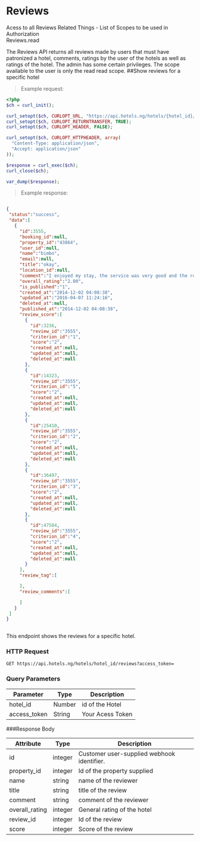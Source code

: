 # Reviews
Acess to all Reviews Related Things - List of Scopes to be used in Authorization <br>
Reviews.read


The Reviews API returns all reviews made by users that must have patronized a hotel, comments, ratings by the user of the hotels as well as ratings of the hotel.  The admin has some certain privileges. The scope available to the user is only the read read scope.
##Show reviews for a specific hotel

> Example request:

```php
<?php
$ch = curl_init();

curl_setopt($ch, CURLOPT_URL, "https://api.hotels.ng/hotels/{hotel_id}/reviews?access_token=");
curl_setopt($ch, CURLOPT_RETURNTRANSFER, TRUE);
curl_setopt($ch, CURLOPT_HEADER, FALSE);

curl_setopt($ch, CURLOPT_HTTPHEADER, array(
  "Content-Type: application/json",
  "Accept: application/json"
));

$response = curl_exec($ch);
curl_close($ch);

var_dump($response);
```
> Example response:

 ```json

{  
  "status":"success",
  "data":[  
    {  
      "id":3555,
      "booking_id":null,
      "property_id":"43864",
      "user_id":null,
      "name":"bimbo",
      "email":null,
      "title":"okay",
      "location_id":null,
      "comment":"I enjoyed my stay, the service was very good and the rooms were quite comfortable.",
      "overall_rating":"2.00",
      "is_published":"1",
      "created_at":"2014-12-02 04:08:38",
      "updated_at":"2016-04-07 11:24:16",
      "deleted_at":null,
      "published_at":"2014-12-02 04:08:38",
      "review_score":[  
        {  
          "id":3236,
          "review_id":"3555",
          "criterion_id":"1",
          "score":"2",
          "created_at":null,
          "updated_at":null,
          "deleted_at":null
        },
        {  
          "id":14323,
          "review_id":"3555",
          "criterion_id":"5",
          "score":"2",
          "created_at":null,
          "updated_at":null,
          "deleted_at":null
        },
        {  
          "id":25410,
          "review_id":"3555",
          "criterion_id":"2",
          "score":"2",
          "created_at":null,
          "updated_at":null,
          "deleted_at":null
        },
        {  
          "id":36497,
          "review_id":"3555",
          "criterion_id":"3",
          "score":"2",
          "created_at":null,
          "updated_at":null,
          "deleted_at":null
        },
        {  
          "id":47584,
          "review_id":"3555",
          "criterion_id":"4",
          "score":"2",
          "created_at":null,
          "updated_at":null,
          "deleted_at":null
        }
      ],
      "review_tag":[  

      ],
      "review_comments":[  

      ]
    }
  ]
}
  


```
This endpoint shows the reviews for a specific hotel.
### HTTP Request

  `GET https://api.hotels.ng/hotels/hotel_id/reviews?access_token=`

### Query Parameters

Parameter | Type | Description
--------- | ------- | -----------
hotel_id | Number | id of the Hotel
access_token | String | Your Acess Token

###Response Body

Attribute | Type | Description
--------- | ------- | -----------
        id| integer | Customer user-supplied webhook identifier.
property_id | integer | Id of the property supplied
name| string| name of the reviewer
  title| string |title of the review
  comment| string | comment of the reviewer
overall_rating | integer | General rating of the hotel
review_id | integer | Id of the review
score | integer | Score of the review
